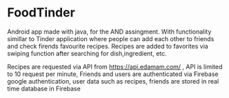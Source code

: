 # FoodTinder
Android app made with java, for the AND assingment.
With functionality simillar to Tinder application where people can add each other to friends and check firends favourite recipes.
Recipes are added to favorites via swiping function after searching for dish,ingredient, etc.

Recipes are requested via API from https://api.edamam.com/ , API is limited to 10 request per minute,
Friends and users are authenticated via Firebase google authentication,
user data such as recipes, friends are stored in real time database in Firebase
